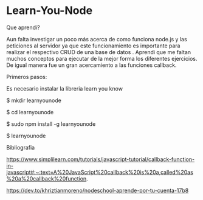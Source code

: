 # Learn-You-Node


Que aprendi?

Aun falta investigar un poco más acerca de como funciona node.js y las peticiones al servidor ya que este funcionamiento es importante para realizar el respectivo CRUD 
de una base de datos . Aprendi que me faltan muchos conceptos para ejecutar de la mejor forma los diferentes ejercicios. De igual manera fue un gran acercamiento a las funciones callback. 

Primeros pasos:

Es necesario instalar la libreria learn you know 

$ mkdir learnyounode 

$ cd learnyounode 

$ sudo npm install -g learnyounode 

$ learnyounode


Bibliografia 


https://www.simplilearn.com/tutorials/javascript-tutorial/callback-function-in-javascript#:~:text=A%20JavaScript%20callback%20is%20a,called%20as%20a%20callback%20function.

https://dev.to/khriztianmoreno/nodeschool-aprende-por-tu-cuenta-17b8
